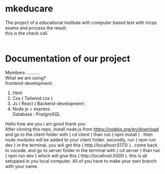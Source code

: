 # mkeducare
The project of a educational institute with computer based test with mcqs exams and process the result. <br>
this is the check call.<br><br>
# Documentation of our project 
Members: ..........<br>
What we are using?<br>
frontend-development: <br>
1. Html
2. Css ( Tailwind css )
3. Js ( React )
Backend-development :<br>
4. Node js + express<br>
Database : PostgreSQL 

Hello how are you i am good thank you<br>
After cloning this repo, install node.js from https://nodejs.org/en/download and go to the client folder with ( cd client ) than run  ( npm install ) . then  node modules will be added to your client folder. secondly, run ( npm run dev ) in the terminal. you will get this ( http://localhost:5173/ ) . come back to vscode. and go to server folder in the terminal with ( cd server ) than run ( npm run dev ) which will give this ( http://localhost:5000 ). this is all setupped in you local computer. All of you have to make your own branch with your name. 